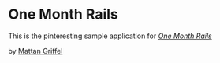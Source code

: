 # One Month Rails

This is the pinteresting sample application for
[*One Month Rails*](http://onemonthrails.com)

by [Mattan Griffel](http://matangirffel.com)